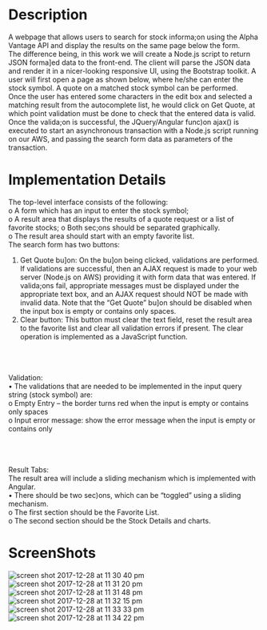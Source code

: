 # Description
A webpage that allows users to search for stock informa;on using the Alpha Vantage API and display the results on the same page below the form.<br>
The difference being, in this work we will create a Node.js script to return JSON forma]ed data to the front-end. The client will parse the JSON data and render it in a nicer-looking responsive UI, using the Bootstrap toolkit.
A user will first open a page as shown below, where he/she can enter the stock symbol. A quote on a matched stock symbol can be performed.<br>
Once the user has entered some characters in the edit box and selected a matching result from the autocomplete list, he would click on Get Quote, at which point validation must be done to check that the entered data is valid.
Once the valida;on is successful, the JQuery/Angular func)on ajax() is executed to start an asynchronous transaction with a Node.js script running on our AWS, and passing the search form data as parameters of the transaction.<br>

# Implementation Details
The top-level interface consists of the following:<br>
o A form which has an input to enter the stock symbol;<br>
o A result area that displays the results of a quote request or a list of favorite stocks; o Both sec;ons should be separated graphically.<br>
o The result area should start with an empty favorite list.<br>
The search form has two buttons:<br>
1. Get Quote bu]on: On the bu]on being clicked, validations are performed. If validations are successful, then an AJAX request is made to your web server (Node.js on AWS) providing it with form data that was entered. If valida;ons fail, appropriate messages must be displayed under the appropriate text box, and an AJAX request should NOT be made with invalid data. Note that the “Get Quote” bu]on should be disabled when the input box is empty or contains only spaces.<br>
2. Clear button: This button must clear the text field, reset the result area to the favorite list and clear all validation errors if present. The clear operation is implemented as a JavaScript function.<br>
<br><br><br>

Validation:<br>
• The validations that are needed to be implemented in the input query string (stock symbol) are:<br>
o Empty Entry – the border turns red when the input is empty or contains only spaces<br>
o Input error message: show the error message when the input is empty or contains only<br>

<br><br><br>
Result Tabs:<br>
The result area will include a sliding mechanism which is implemented with Angular.<br>
• There should be two sec)ons, which can be “toggled” using a sliding mechanism.<br>
o The first section should be the Favorite List.<br>
o The second section should be the Stock Details and charts.<br>





# ScreenShots
![screen shot 2017-12-28 at 11 30 40 pm](https://user-images.githubusercontent.com/20076221/34431993-4954d822-ec28-11e7-8f63-07f6b8312f99.png)<br>
![screen shot 2017-12-28 at 11 31 20 pm](https://user-images.githubusercontent.com/20076221/34431998-514c3836-ec28-11e7-958f-6cc7bdd06dc8.png)<br>
![screen shot 2017-12-28 at 11 31 48 pm](https://user-images.githubusercontent.com/20076221/34432002-5ce4273a-ec28-11e7-8775-543eb7e3bf2c.png)<br>
![screen shot 2017-12-28 at 11 32 15 pm](https://user-images.githubusercontent.com/20076221/34432006-6290ae06-ec28-11e7-9992-2f13c879e4be.png)<br>
![screen shot 2017-12-28 at 11 33 33 pm](https://user-images.githubusercontent.com/20076221/34432013-6a84df42-ec28-11e7-899c-aabb832f6641.png)<br>
![screen shot 2017-12-28 at 11 34 22 pm](https://user-images.githubusercontent.com/20076221/34432015-6e6e19fc-ec28-11e7-8048-4c2d4c1fb244.png)<br>


